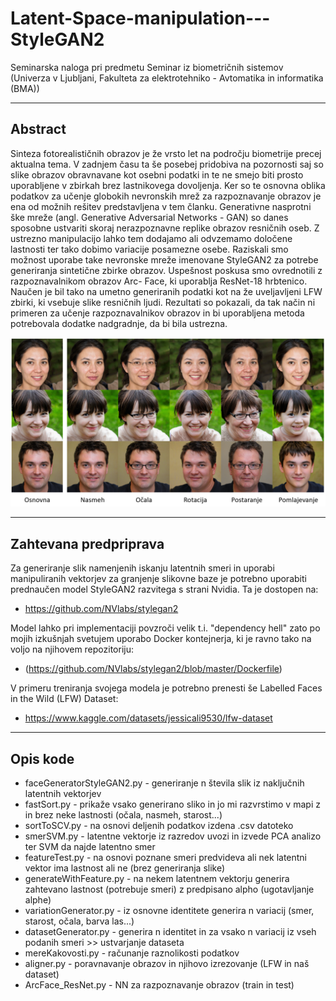 # Latent-Space-manipulation---StyleGAN2
Seminarska naloga pri predmetu Seminar iz biometričnih sistemov (Univerza v Ljubljani, Fakulteta za elektrotehniko - Avtomatika in informatika (BMA))

---
## Abstract
Sinteza fotorealističnih obrazov je že vrsto let na področju biometrije precej aktualna tema. V zadnjem času
ta še posebej pridobiva na pozornosti saj so slike obrazov obravnavane kot osebni podatki in te ne smejo biti
prosto uporabljene v zbirkah brez lastnikovega dovoljenja. Ker so te osnovna oblika podatkov za učenje globokih nevronskih
mrež za razpoznavanje obrazov je ena od možnih rešitev predstavljena v tem članku. Generativne nasprotni
ške mreže (angl. Generative Adversarial Networks - GAN) so danes sposobne ustvariti skoraj nerazpoznavne replike
obrazov resničnih oseb. Z ustrezno manipulacijo lahko tem dodajamo ali odvzemamo določene lastnosti ter tako
dobimo variacije posamezne osebe. Raziskali smo možnost uporabe take nevronske mreže imenovane StyleGAN2 za
potrebe generiranja sintetične zbirke obrazov. Uspešnost poskusa smo ovrednotili z razpoznavalnikom obrazov Arc-
Face, ki uporablja ResNet-18 hrbtenico. Naučen je bil tako na umetno generiranih podatki kot na že uveljavljeni LFW
zbirki, ki vsebuje slike resničnih ljudi. Rezultati so pokazali, da tak način ni primeren za učenje razpoznavalnikov obrazov
in bi uporabljena metoda potrebovala dodatke nadgradnje, da bi bila ustrezna.

![present_img](https://github.com/TilenTinta/Sinteza-slik-obrazov-za-ucenje-modelov-za-razpoznavanje-obrazov/blob/main/Slike/teser.PNG)

---
## Zahtevana predpriprava
Za generiranje slik namenjenih iskanju latentnih smeri in uporabi manipuliranih vektorjev za granjenje slikovne baze je potrebno uporabiti prednaučen model
StyleGAN2 razvitega s strani Nvidia. Ta je dostopen na:
- https://github.com/NVlabs/stylegan2

Model lahko pri implementaciji povzroči velik t.i. "dependency hell" zato po mojih izkušnjah svetujem uporabo Docker kontejnerja, ki je ravno tako
na voljo na njihovem repozitoriju:
- (https://github.com/NVlabs/stylegan2/blob/master/Dockerfile)

V primeru treniranja svojega modela je potrebno prenesti še Labelled Faces in the Wild (LFW) Dataset:
- https://www.kaggle.com/datasets/jessicali9530/lfw-dataset

---
## Opis kode
- faceGeneratorStyleGAN2.py - generiranje n števila slik iz naključnih latentnih vektorjev
- fastSort.py - prikaže vsako generirano sliko in jo mi razvrstimo v mapi z in brez neke lastnosti (očala, nasmeh, starost...)
- sortToSCV.py - na osnovi deljenih podatkov izdena .csv datoteko
- smerSVM.py - latentne vektorje iz razredov uvozi in izvede PCA analizo ter SVM da najde latentno smer
- featureTest.py - na osnovi poznane smeri predvideva ali nek latentni vektor ima lastnost ali ne (brez generiranja slike)
- generateWithFeature.py - na nekem latentnem vektorju generira zahtevano lastnost (potrebuje smeri) z predpisano alpho (ugotavljanje alphe)
- variationGenerator.py - iz osnovne identitete generira n variacij (smer, starost, očala, barva las...)
- datasetGenerator.py - generira n identitet in za vsako n variacij iz vseh podanih smeri >> ustvarjanje dataseta
- mereKakovosti.py - računanje raznolikosti podatkov
- aligner.py - poravnavanje obrazov in njihovo izrezovanje (LFW in naš dataset)
- ArcFace_ResNet.py - NN za razpoznavanje obrazov (train in test)